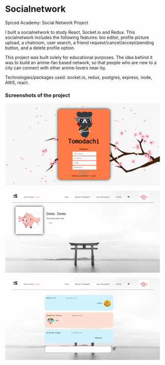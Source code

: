 # Socialnetwork

Spiced Academy: Social Network Project

I built a socialnetwork to study React, Socket.io and Redux.
This socialnetwork includes the following features: bio editor, profile picture upload, a chatroom, user search, a friend request/cancel/accept/pending button, and a delete profile option.

This project was built solely for educational purposes. The idea behind it was to build an anime-fan based network, so that people who are new to a city can connect with other anime-lovers near-by.

Technologies/packages used: socket.io, redux, postgres, express, node, AWS, react.

### Screenshots of the project

![Screenshot](/screenshots/screenshot1.png?raw=true "Screenshot 1")

![Screenshot](/screenshots/screenshot2.png?raw=true "Screenshot 2")

![Screenshot](/screenshots/screenshot3.png?raw=true "Screenshot 3")
